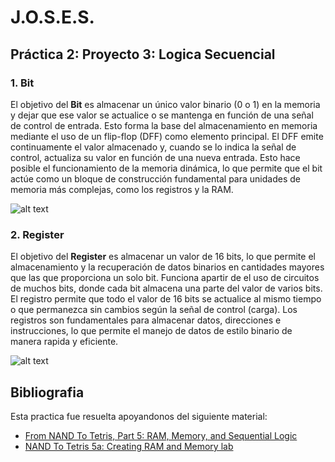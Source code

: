 # J.O.S.E.S.
## Práctica 2: Proyecto 3: Logica Secuencial

### 1. **Bit**
El objetivo del **Bit** es almacenar un único valor binario (0 o 1) en la memoria y dejar que ese valor se actualice o se mantenga en función de una señal de control de entrada. Esto forma la base del 
almacenamiento en memoria mediante el uso de un flip-flop (DFF) como elemento principal. El DFF emite continuamente el valor almacenado y, cuando se lo indica la señal de control, actualiza su valor en función de una 
nueva entrada. Esto hace posible el funcionamiento de la memoria dinámica, lo que permite que el bit actúe como un bloque de construcción fundamental para unidades de memoria más complejas, como los registros y la RAM.

![alt text](https://github.com/juanramirezuis/J_O_S_E_S/blob/main/Practica_2/Projecto3_Memoria/Imagenes/Bit.png)

### 2. **Register**
El objetivo del **Register** es almacenar un valor de 16 bits, lo que permite el almacenamiento y la recuperación de datos binarios en cantidades mayores que las que proporciona un solo bit. 
Funciona apartir de el uso de circuitos de muchos bits, donde cada bit almacena una parte del valor de varios bits. El registro permite que todo el valor de 16 bits se actualice al mismo tiempo o que permanezca sin 
cambios según la señal de control (carga). Los registros son fundamentales para almacenar datos, direcciones e instrucciones, lo que permite el manejo de datos de estilo binario de manera rapida y eficiente.

![alt text](https://github.com/juanramirezuis/J_O_S_E_S/blob/main/Practica_2/Projecto3_Memoria/Imagenes/Block-diagram-of-4-bit-PIPO-Shift-register-using-D-Flip-Flop.png)

## Bibliografia
Esta practica fue resuelta apoyandonos del siguiente material:
 - [From NAND To Tetris, Part 5: RAM, Memory, and Sequential Logic](https://www.youtube.com/watch?v=3xIQDyutc2Y&list=PLu6SHDdOToSdD4-c9nZX2Qu3ZXnNFocOH&index=8)
 - [NAND To Tetris 5a: Creating RAM and Memory lab](https://www.youtube.com/watch?v=lo54MEu7u9A&list=PLu6SHDdOToSdD4-c9nZX2Qu3ZXnNFocOH&index=9)
